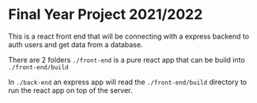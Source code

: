 # Final Year Project 2021/2022

This is a react front end that will be connecting with a express backend to auth users and get data from a database.

There are 2 folders `./front-end` is a pure react app that can be build into `./front-end/build`

In `./back-end` an express app will read the `./front-end/build` directory to run the react app on top of the server.

